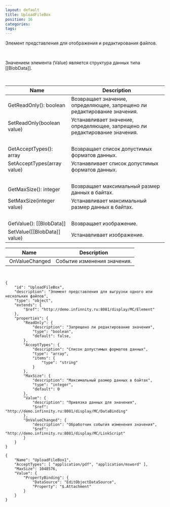 ```yaml
---
layout: default
title: UploadFileBox
position: 16
categories: 
tags: 
---
```


Элемент представления для отображения и редактирования файлов.

  


  


 

Значением элемента (Value) является структура данных типа [[BlobData]].

    

|Name|Description|
|----|-----------|
|GetReadOnly(): boolean|Возвращает значение, определяющее, запрещено ли редактирование значения.|
|SetReadOnly(boolean value)|Устанавливает значение, определяющее, запрещено ли редактирование значения.|
| | |
|GetAcceptTypes(): array<string>|Возвращает список допустимых форматов данных.|
|SetAcceptTypes(array<string> value)|Устанавливает список допустимых форматов данных.|
| | |
|GetMaxSize(): integer|Возвращает максимальный размер данных в байтах.|
|SetMaxSize(integer value)|Устанавливает максимальный размер данных в байтах.|
| | |
|GetValue(): [[BlobData]]|Возвращает изображение.|
|SetValue([[BlobData]] value)|Устанавливает изображение.|

|Name|Description|
|----|-----------|
| OnValueChanged|Событие изменения значения.|

  

```
{
	"id": "UploadFileBox",
	"description": "Элемент представления для выгрузки одного или нескольких файлов",
	"type": "object",
	"extends": {
		"$ref": "http://demo.infinnity.ru:8081/display/MC/Element"
	},
	"properties": {
		"ReadOnly": {
			"description": "Запрещено ли редактирование значения",
			"type": "boolean",
			"default": false,
        },
		"AcceptTypes": {
			"description": "Список допустимых форматов данных",
			"type": "array",
			"items": {
				"type": "string"
			}
		},
		"MaxSize": {
			"description": "Максимальный размер данных в байтах",
			"type": "integer",
			"default": 0
		},
		"Value": {
			"description": "Привязка данных для значения",
			"$ref": "http://demo.infinnity.ru:8081/display/MC/DataBinding"
		},
		"OnValueChanged": {
			"description": "Обработчик события изменения значения",
			"$ref": "http://demo.infinnity.ru:8081/display/MC/LinkScript"
		}
	}
}
```

```
{
	"Name": "UploadFileBox1",
	"AcceptTypes": [ "application/pdf", "application/msword" ],
	"MaxSize": 1048576,
	"Value": {
		"PropertyBinding": {
			"DataSource": "EditObjectDataSource",
			"Property": "$.Attachment"
		}
	}
}
```

 

 

